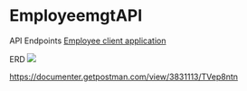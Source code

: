 # EmployeemgtAPI


API Endpoints
<a href="https://client-empmgt.herokuapp.com/Employee"> Employee client application</a>


ERD
<img src="https://res.cloudinary.com/moversng/image/upload/v1605592088/er-employeemgtapp_obonev.png"/>



https://documenter.getpostman.com/view/3831113/TVep8ntn
